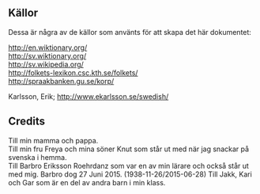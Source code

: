 
Källor
-----------------
Dessa är några av de källor som använts för att skapa det här dokumentet:

http://en.wiktionary.org/  
http://sv.wiktionary.org/  
http://sv.wikipedia.org/  
http://folkets-lexikon.csc.kth.se/folkets/  
http://spraakbanken.gu.se/korp/

Karlsson, Erik; http://www.ekarlsson.se/swedish/



Credits
-----------------
Till min mamma och pappa.  
Till min fru Freya och mina söner Knut som står ut med när jag snackar på svenska i hemma.  
Till Barbro Eriksson Roehrdanz som var en av min lärare och också står ut med mig. Barbro dog 27 Juni 2015.  (1938-11-26/2015-06-28)
Till Jakk, Kari och Gar som är en del av andra barn i min klass.  
